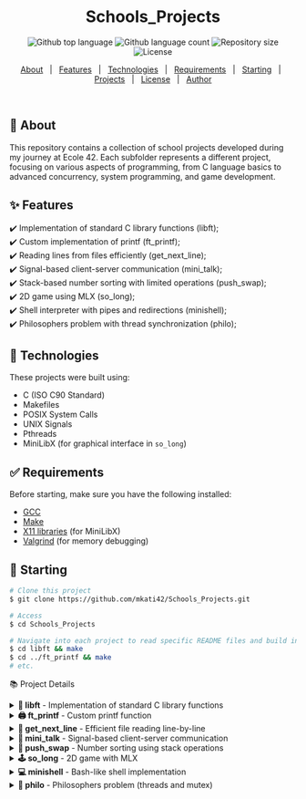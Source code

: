 <h1 align="center">Schools_Projects</h1>

<p align="center">
  <img alt="Github top language" src="https://img.shields.io/github/languages/top/mkati42/Schools_Projects?color=56BEB8">
  <img alt="Github language count" src="https://img.shields.io/github/languages/count/mkati42/Schools_Projects?color=56BEB8">
  <img alt="Repository size" src="https://img.shields.io/github/repo-size/mkati42/Schools_Projects?color=56BEB8">
  <img alt="License" src="https://img.shields.io/github/license/mkati42/Schools_Projects?color=56BEB8">
</p>

<p align="center">
  <a href="#dart-about">About</a> &#xa0; | &#xa0; 
  <a href="#sparkles-features">Features</a> &#xa0; | &#xa0;
  <a href="#rocket-technologies">Technologies</a> &#xa0; | &#xa0;
  <a href="#white_check_mark-requirements">Requirements</a> &#xa0; | &#xa0;
  <a href="#checkered_flag-starting">Starting</a> &#xa0; | &#xa0;
  <a href="#books-projects">Projects</a> &#xa0; | &#xa0;
  <a href="#memo-license">License</a> &#xa0; | &#xa0;
  <a href="https://github.com/mkati42" target="_blank">Author</a>
</p>

<br>

## :dart: About ##

This repository contains a collection of school projects developed during my journey at Ecole 42. Each subfolder represents a different project, focusing on various aspects of programming, from C language basics to advanced concurrency, system programming, and game development.

## :sparkles: Features ##

:heavy_check_mark: Implementation of standard C library functions (libft);  
:heavy_check_mark: Custom implementation of printf (ft_printf);  
:heavy_check_mark: Reading lines from files efficiently (get_next_line);  
:heavy_check_mark: Signal-based client-server communication (mini_talk);  
:heavy_check_mark: Stack-based number sorting with limited operations (push_swap);  
:heavy_check_mark: 2D game using MLX (so_long);  
:heavy_check_mark: Shell interpreter with pipes and redirections (minishell);  
:heavy_check_mark: Philosophers problem with thread synchronization (philo);

## :rocket: Technologies ##

These projects were built using:

- C (ISO C90 Standard)
- Makefiles
- POSIX System Calls
- UNIX Signals
- Pthreads
- MiniLibX (for graphical interface in `so_long`)

## :white_check_mark: Requirements ##

Before starting, make sure you have the following installed:

- [GCC](https://gcc.gnu.org/)
- [Make](https://www.gnu.org/software/make/)
- [X11 libraries](https://www.x.org/) (for MiniLibX)
- [Valgrind](https://valgrind.org/) (for memory debugging)

## :checkered_flag: Starting ##

```bash
# Clone this project
$ git clone https://github.com/mkati42/Schools_Projects.git

# Access
$ cd Schools_Projects

# Navigate into each project to read specific README files and build instructions
$ cd libft && make
$ cd ../ft_printf && make
# etc.
```

:books: Project Details
<details> <summary><strong>📘 libft</strong> - Implementation of standard C library functions</summary> <p> This project is a custom implementation of the standard C library functions such as `memcpy`, `strlen`, `strcpy`, etc. It is the foundational project for many others at 42. </p> </details> <details> <summary><strong>🖨️ ft_printf</strong> - Custom printf function</summary> <p> This project reimplements the standard C `printf` function, supporting formatted output with flags, width, precision, and different specifiers. </p> </details> <details> <summary><strong>📄 get_next_line</strong> - Efficient file reading line-by-line</summary> <p> Reads input from a file descriptor line by line. It handles buffering and memory efficiently, a good introduction to file handling and dynamic memory. </p> </details> <details> <summary><strong>🔔 mini_talk</strong> - Signal-based client-server communication</summary> <p> A minimalist messaging system using UNIX signals (`SIGUSR1`, `SIGUSR2`) to send characters between processes, forming the basis of inter-process communication. </p> </details> <details> <summary><strong>🔢 push_swap</strong> - Number sorting using stack operations</summary> <p> Sorting numbers using a limited set of stack operations. Emphasizes algorithm optimization, data structures, and efficient sorting with fewest moves. </p> </details> <details> <summary><strong>🕹️ so_long</strong> - 2D game with MLX</summary> <p> A simple 2D tile-based game using MiniLibX. The player collects items and reaches an exit while navigating through a map. Emphasizes graphical output and basic game loops. </p> </details> <details> <summary><strong>💻 minishell</strong> - Bash-like shell implementation</summary> <p> Builds a mini shell that supports commands, pipes, redirections, environment variables, and more. One of the most comprehensive projects at 42. </p> </details> <details> <summary><strong>🍝 philo</strong> - Philosophers problem (threads and mutex)</summary> <p> Classic concurrency problem solved using threads and mutexes. Demonstrates thread synchronization, starvation avoidance, and race condition management. </p> </details>